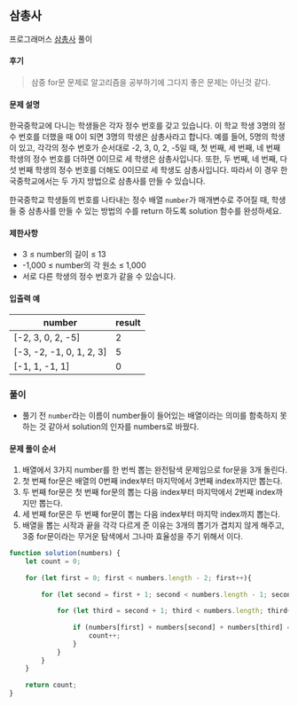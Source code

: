 ## 삼총사

프로그래머스 [삼총사](https://school.programmers.co.kr/learn/courses/30/lessons/131705) 풀이

#### 후기
> 삼중 for문 문제로 알고리즘을 공부하기에 그다지 좋은 문제는 아닌것 같다.

#### 문제 설명

한국중학교에 다니는 학생들은 각자 정수 번호를 갖고 있습니다. 이 학교 학생 3명의 정수 번호를 더했을 때 0이 되면 3명의 학생은 삼총사라고 합니다. 예를 들어, 5명의 학생이 있고, 각각의 정수 번호가 순서대로 -2, 3, 0, 2, -5일 때, 첫 번째, 세 번째, 네 번째 학생의 정수 번호를 더하면 0이므로 세 학생은 삼총사입니다. 또한, 두 번째, 네 번째, 다섯 번째 학생의 정수 번호를 더해도 0이므로 세 학생도 삼총사입니다. 따라서 이 경우 한국중학교에서는 두 가지 방법으로 삼총사를 만들 수 있습니다.

한국중학교 학생들의 번호를 나타내는 정수 배열 `number`가 매개변수로 주어질 때, 학생들 중 삼총사를 만들 수 있는 방법의 수를 return 하도록 solution 함수를 완성하세요.

#### 제한사항
- 3 ≤ number의 길이 ≤ 13
- -1,000 ≤ number의 각 원소 ≤ 1,000
- 서로 다른 학생의 정수 번호가 같을 수 있습니다.

#### 입출력 예

|number|result|
| --- | --- |
| [-2, 3, 0, 2, -5] | 2 |
| [-3, -2, -1, 0, 1, 2, 3] | 5 |
| [-1, 1, -1, 1] | 0 |


### 풀이

- 풀기 전 `number`라는 이름이 number들이 들어있는 배열이라는 의미를 함축하지 못하는 것 같아서 solution의 인자를 numbers로 바꿨다.

#### 문제 풀이 순서
1. 배열에서 3가지 number를 한 번씩 뽑는 완전탐색 문제임으로 for문을 3개 돌린다.
2. 첫 번째 for문은 배열의 0번째 index부터 마지막에서 3번째 index까지만 뽑는다.
3. 두 번째 for문은 첫 번째 for문의 뽑는 다음 index부터 마지막에서 2번째 index까지만 뽑는다.
3. 세 번째 for문은 두 번째 for문이 뽑는 다음 index부터 마지막 index까지 뽑는다.
4. 배열을 뽑는 시작과 끝을 각각 다르게 준 이유는 3개의 뽑기가 겹치지 않게 해주고, 3중 for문이라는 무거운 탐색에서 그나마 효율성을 주기 위해서 이다.

```js
function solution(numbers) {
    let count = 0;
    
    for (let first = 0; first < numbers.length - 2; first++){
        
        for (let second = first + 1; second < numbers.length - 1; second++) {
            
            for (let third = second + 1; third < numbers.length; third++) {
                
                if (numbers[first] + numbers[second] + numbers[third] === 0) {
                    count++;
                }
            }
        }
    }
    
    return count;
}
```